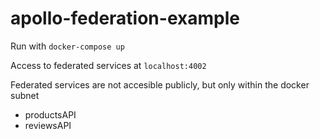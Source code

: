 # apollo-federation-example

Run with `docker-compose up`

Access to federated services at `localhost:4002`

Federated services are not accesible publicly, but only within the docker subnet
  - productsAPI
  - reviewsAPI